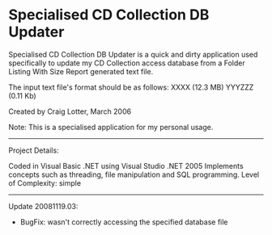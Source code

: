 Specialised CD Collection DB Updater
====================================

Specialised CD Collection DB Updater is a quick and dirty application used specifically to update my CD Collection access database from a Folder Listing With Size Report generated text file.

The input text file's format should be as follows:
XXXX (12.3 MB)
YYYZZZ (0.11 Kb)

Created by Craig Lotter, March 2006

Note: This is a specialised application for my personal usage.

*********************************

Project Details:

Coded in Visual Basic .NET using Visual Studio .NET 2005
Implements concepts such as threading, file manipulation and SQL programming.
Level of Complexity: simple

*********************************

Update 20081119.03:

- BugFix: wasn't correctly accessing the specified database file
